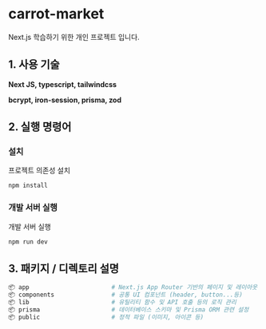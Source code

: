 # carrot-market

Next.js 학습하기 위한 개인 프로젝트 입니다.


## 1. 사용 기술

**Next JS, typescript, tailwindcss**

**bcrypt, iron-session, prisma, zod**


## 2. 실행 명령어

### 설치

프로젝트 의존성 설치
```bash
npm install
```

### 개발 서버 실행

개발 서버 실행
```bash
npm run dev
```


## 3. 패키지 / 디렉토리 설명

```bash
📦 app                       # Next.js App Router 기반의 페이지 및 레이아웃 관리
📦 components                # 공통 UI 컴포넌트 (header, button...등)
📦 lib                       # 유틸리티 함수 및 API 호출 등의 로직 관리
📦 prisma                    # 데이터베이스 스키마 및 Prisma ORM 관련 설정
📦 public                    # 정적 파일 (이미지, 아이콘 등) 

```

